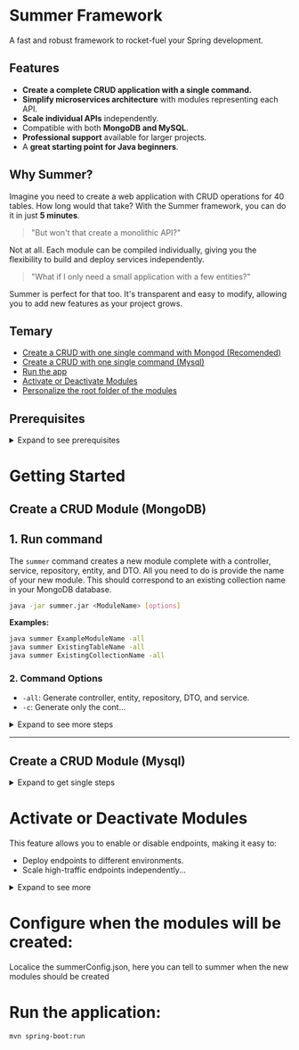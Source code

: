 # Summer Framework

A fast and robust framework to rocket-fuel your Spring development.

## Features

* **Create a complete CRUD application with a single command.**
* **Simplify microservices architecture** with modules representing each API.
* **Scale individual APIs** independently.
* Compatible with both **MongoDB and MySQL**.
* **Professional support** available for larger projects.
* A **great starting point for Java beginners**.

## Why Summer?

Imagine you need to create a web application with CRUD operations for 40 tables. How long would that take? With the
Summer framework, you can do it in just **5 minutes**.

> "But won't that create a monolithic API?"

Not at all. Each module can be compiled individually, giving you the flexibility to build and deploy services
independently.

> "What if I only need a small application with a few entities?"

Summer is perfect for that too. It's transparent and easy to modify, allowing you to add new features as your project
grows.

## Temary

* [Create a CRUD with one single command with Mongod (Recomended)](#create-a-crud-module-mongodb)
* [Create a CRUD with one single command (Mysql)](#create-a-crud-module-mysql)
* [Run the app](#run-the-application)
* [Activate or Deactivate Modules](#activate-or-deactivate-modules)
* [Personalize the root folder of the modules](#configure-when-the-modules-will-be-created)

## Prerequisites

<details>
<summary> Expand to see prerequisites</summary>

* MongoDB or MySQL connection string
* Java 17+
* Groovy 3.0+

</details>

# Getting Started

## Create a CRUD Module (MongoDB)

## 1. Run command

The `summer` command creates a new module complete with a controller, service, repository, entity, and DTO. All you need
to do is provide the name of your new module. This should correspond to an existing collection name in your MongoDB
database.

```bash
java -jar summer.jar <ModuleName> [options]
```

**Examples:**

```bash
java summer ExampleModuleName -all
java summer ExistingTableName -all
java summer ExistingCollectionName -all
```

### 2. Command Options

* `-all`: Generate controller, entity, repository, DTO, and service.
* `-c`: Generate only the cont...

<details>
<summary> Expand to see more steps</summary>

### 2. Command Options

* `-all`: Generate controller, entity, repository, DTO, and service.
* `-c`: Generate only the controller.
* `-s`: Generate only the service.
* `-e`: Generate only the entity.

### 3. Start MongoDB

```bash
sudo service mongod start
```

### 4. Define Your Data Structures

With MongoDB, you don't need to worry about migrations. Simply add properties to your Entity and DTO classes as needed.

```java
private String name;
private String anotherField;
```

### Run the application:

```bash
mvn spring-boot:run
```

### Use Your New Endpoints

* **Get All:** `GET http://localhost:8080/api/<moduleName>/index`
* **Create:** `POST http://localhost:8080/api/<moduleName>/store`
* **Get One:** `GET http://localhost:8080/api/<moduleName>/{id}`
* **Update:** `PUT http://localhost:8080/api/<moduleName>/{id}`

</details>
 
------------------------------------------------------------------------------------------------------------------------

## Create a CRUD Module (Mysql)

<details>
<summary> Expand to get single steps </summary>

## 1. Add dependencys on pom.xml

 ```xml

<dependency>
    <groupId>com.mysql</groupId>
    <artifactId>mysql-connector-j</artifactId>
    <scope>runtime</scope>
</dependency>

<dependency>
<groupId>org.springframework.boot</groupId>
<artifactId>spring-boot-starter-data-jpa</artifactId>
</dependency>
```

## 2. Add configurations for mysql

Application.yml:

```yaml
spring:
  # Activate this for mysql
  #
  datasource:
    url: jdbc:mysql://localhost:3306/spring_test
    username: topo
    password: 123
  jpa:
    hibernate:
      ddl-auto: update
    show-sql: true
    properties:
      hibernate:
        dialect: org.hibernate.dialect.MySQL8Dialect
```

### 3. Remove configurations for mongod (you will not use)

```yaml
#  data:
#    mongodb:
#      # Add the authSource parameter to the end of the URI
#      uri: mongodb://master:123@localhost:27017/summer?authSource=admin
```

## 4. Run the command and make a complete CRUD

The `summer` command creates a new module complete with a controller, service, repository, entity, and DTO. All you need
to do is provide the name of your new module. This should correspond to an existing table name in your mysql
database.

```bash
java -jar summer.jar <ModuleName> [options] -mysql
```

**Examples:**

```bash
java -jar summer.jar ExampleModuleName -all -mysql
java -jar summer.jar ExistingTableName -all -mysql
java -jar summer.jar service_orders -e -mysql
```

### 5. Define Your Data Structures

    Add existing fields in the new DTO and ENTITY

```java
private String name;
private String anotherField;
```

------------------------------------------------------------------------------------------------------------------------

### Run the application:

```bash
mvn spring-boot:run
```

### Use Your New Endpoints

* **Get All:** `GET http://localhost:8080/api/<moduleName>/index`
* **Create:** `POST http://localhost:8080/api/<moduleName>/store`
* **Get One:** `GET http://localhost:8080/api/<moduleName>/{id}`
* **Update:** `PUT http://localhost:8080/api/<moduleName>/{id}`

</details>

# Activate or Deactivate Modules

This feature allows you to enable or disable endpoints, making it easy to:

* Deploy endpoints to different environments.
* Scale high-traffic endpoints independently...

<details>
<summary> Expand to see more</summary>

* Simplify maintenance with a single deployment for all endpoints.

In your `application.yml` or `application.properties` file, specify which modules are active:

```yaml
modules:
  exampleModule1: true
  exampleModule2: false
  exampleModule3: true
```

</details>

# Configure when the modules will be created:

Localice the summerConfig.json, here you can tell to summer when the new modules should be created

# Run the application:

```bash
mvn spring-boot:run
```